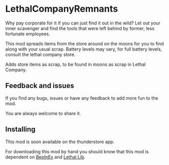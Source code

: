 # LethalCompanyRemnants


 Why pay corporate for it if you can just find it out in the wild? 
 Let out your inner scavenger and find the tools that were left behind by former, less fortunate employees.
 
This mod spreads items from the store around on the moons for you to find along with your usual scrap. 
Battery levels may vary, for full battery levels, consult the lethal company store.

Adds store items as scrap, to be found in moons as scrap in Lethal Company.


## Feedback and issues
If you find any bugs, issues or have any feedback to add more fun to the mod.

You are always welcome to share it.

## Installing
This mod is soon available on the thunderstore app.

For downloading this mod by hand you should know that this mod is dependent on [BepInEx](https://github.com/BepInEx) and [Lethal Lib](https://github.com/EvaisaDev/LethalLib).
